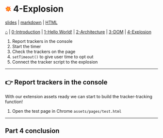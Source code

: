 <!-- paginate: true -->

# <img width="4%" src="../../extension/explode-tutorial-final/assets/img/explosion-icon.svg"> 4-Explosion

<span class="slides-small"><a href="../slides/4-explosion.html">slides</a> | <span class="slides-small"><a href="../markdown/4-explosion">markdown</a> | <a href="../www/4-explosion.html">HTML</a></span>

<span class="slides-small">[⌂](../../README.md) | [0-Introduction](0-introduction.html) | [1-Hello World!](1-hello-world.html) | [2-Architecture](2-architecture.html) | [3-DOM](3-dom.html) | [4-Explosion](4-explosion.html)</span>

<!--
Presentation comments ...
-->

1. Report trackers in the console
1. Start the timer
1. Check the trackers on the page
1. `setTimeout()` to give user time to opt out
1. Connect the tracker script to the explosion




---

## 👉 Report trackers in the console

With our extension assets ready we can start to build the tracker-tracking function!

1. Open the test page in Chrome `assets/pages/test.html`



---

## Part 4 conclusion





<!--

---

## TEMPLATE

<div class="twocolumn">
<div class="col">



</div>
<div class="col">



</div>
</div>


-->
